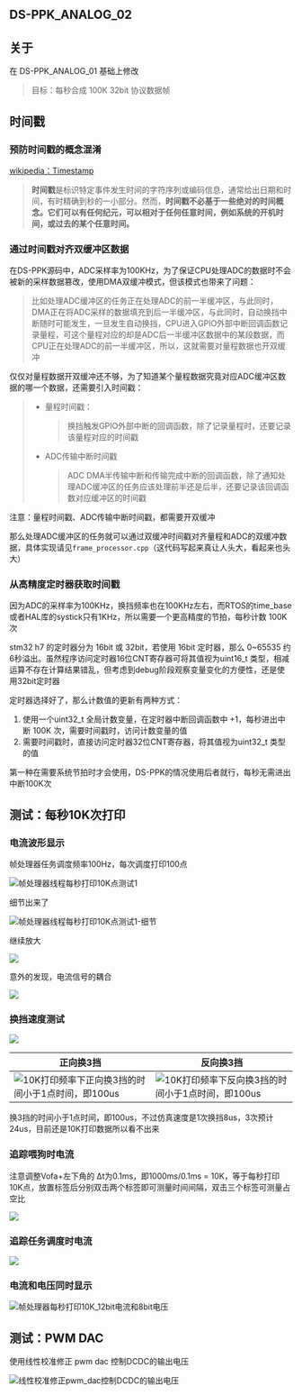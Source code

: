 ## DS-PPK_ANALOG_02

## 关于

在 DS-PPK_ANALOG_01 基础上修改

>目标：每秒合成 100K 32bit 协议数据帧

## 时间戳

### 预防时间戳的概念混淆

[wikipedia：Timestamp](https://en.wikipedia.org/wiki/Timestamp)

> **时间戳**是标识特定事件发生时间的字符序列或编码信息，通常给出日期和时间，有时精确到秒的一小部分。然而，**时间戳不必基于一些绝对的时间概念。它们可以有任何纪元，可以相对于任何任意时间，例如系统的开机时间，或过去的某个任意时间。**

### 通过时间戳对齐双缓冲区数据

在DS-PPK源码中，ADC采样率为100KHz，为了保证CPU处理ADC的数据时不会被新的采样数据篡改，使用DMA双缓冲模式，但该模式也带来了问题：

> 比如处理ADC缓冲区的任务正在处理ADC的前一半缓冲区，与此同时，DMA正在将ADC采样的数据填充到后一半缓冲区，与此同时，自动换挡中断随时可能发生，一旦发生自动换挡，CPU进入GPIO外部中断回调函数记录量程，可这个量程对应的却是ADC后一半缓冲区数据中的某段数据，而CPU正在处理ADC的前一半缓冲区，所以，这就需要对量程数据也开双缓冲

仅仅对量程数据开双缓冲还不够，为了知道某个量程数据究竟对应ADC缓冲区数据的哪一个数据，还需要引入时间戳：

> - 量程时间戳：
>
>   > 换挡触发GPIO外部中断的回调函数，除了记录量程时，还要记录该量程对应的时间戳
>
> - ADC传输中断时间戳
>
>   > ADC DMA半传输中断和传输完成中断的回调函数，除了通知处理ADC缓冲区的任务应该处理前半还是后半，还要记录该回调函数对应缓冲区的时间戳

注意：量程时间戳、ADC传输中断时间戳，都需要开双缓冲

那么处理ADC缓冲区的任务就可以通过双缓冲时间戳对齐量程和ADC的双缓冲数据，具体实现请见`frame_processor.cpp`（这代码写起来真让人头大，看起来也头大）

### 从高精度定时器获取时间戳

因为ADC的采样率为100KHz，换挡频率也在100KHz左右，而RTOS的time_base或者HAL库的systick只有1KHz，所以需要一个更高精度的节拍，每秒计数 100K 次

stm32 h7 的定时器分为 16bit 或 32bit，若使用 16bit 定时器，那么 0~65535 约 6秒溢出。虽然程序访问定时器16位CNT寄存器可将其值视为uint16_t 类型，相减运算不存在计算结果错乱，但考虑到debug阶段观察变量变化的方便性，还是使用32bit定时器

定时器选择好了，那么计数值的更新有两种方式：

1. 使用一个uint32_t 全局计数变量，在定时器中断回调函数中 +1，每秒进出中断 100K 次，需要时间戳时，访问计数变量的值
2. 需要时间戳时，直接访问定时器32位CNT寄存器，将其值视为uint32_t 类型的值

第一种在需要系统节拍时才会使用，DS-PPK的情况使用后者就行，每秒无需进出中断100K次

## 测试：每秒10K次打印

### 电流波形显示

帧处理器任务调度频率100Hz，每次调度打印100点

![帧处理器线程每秒打印10K点测试1](Images/帧处理器线程每秒打印10K点测试1.png)

细节出来了

![帧处理器线程每秒打印10K点测试1-细节](Images/帧处理器线程每秒打印10K点测试1-细节.png)

继续放大

![](Images/帧处理器线程每秒打印10K点测试1-细节2.png)

意外的发现，电流信号的耦合

![](Images/帧处理器线程每秒打印10K点测试1-细节3.png)

### 换挡速度测试

![](Images/10K打印频率下换3挡时间测试.png)

| 正向换3挡                                                    | 反向换3挡                                                    |
| ------------------------------------------------------------ | ------------------------------------------------------------ |
| ![10K打印频率下正向换3挡的时间小于1点时间，即100us](Images/10K打印频率下正向换3挡的时间小于1点时间，即100us.png) | ![10K打印频率下反向换3挡的时间小于1点时间，即100us](Images/10K打印频率下反向换3挡的时间小于1点时间，即100us.png) |

换3挡的时间小于1点时间，即100us，不过仿真速度是1次换挡8us，3次预计24us，目前还是10K打印数据所以看不出来

### 追踪喂狗时电流

注意调整Vofa+左下角的 Δt为0.1ms，即1000ms/0.1ms = 10K，等于每秒打印10K点，放置标签后分别双击两个标签即可测量时间间隔，双击三个标签可测量占空比

![](Images/帧处理器线程每秒打印10K点测试2-观察G031喂狗电流变化.png)

### 追踪任务调度时电流

![](Images/帧处理器线程每秒打印10K点测试2-追踪任务调度时电流变化.png)

### 电流和电压同时显示

![帧处理器每秒打印10K_12bit电流和8bit电压](Images/帧处理器每秒打印10K_12bit电流和8bit电压.png)

## 测试：PWM DAC

使用线性校准修正 pwm dac 控制DCDC的输出电压

![线性校准修正pwm_dac控制DCDC的输出电压](Images/线性校准修正pwm_dac控制DCDC的输出电压.png)
